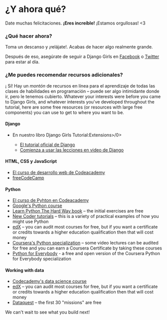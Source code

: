 # ¿Y ahora qué?

Date muchas felicitaciones. **¡Eres increíble!** ¡Estamos orgullosas! <3

### ¿Qué hacer ahora?

Toma un descanso y ¡relájate!. Acabas de hacer algo realmente grande.

Después de eso, asegúrate de seguir a Django Girls en [Facebook](http://facebook.com/djangogirls) o [Twitter](https://twitter.com/djangogirls) para estar al día.

### ¿Me puedes recomendar recursos adicionales?

¡ Sí! Hay un *montón* de recursos en línea para el aprendizaje de todas las clases de habilidades en programación – puede ser algo intimidante donde ir, pero le tenemos cubierto. Whatever your interests were before you came to Django Girls, and whatever interests you've developed throughout the tutorial, here are some free resources (or resources with large free components) you can use to get to where you want to be.

#### Django

- En nuestro libro Django Girls Tutorial:Extensions>/0></li> 
    
    - [El tutorial oficial de Django](https://docs.djangoproject.com/en/2.0/intro/tutorial01/)
    - [Comienza a usar las lecciones en video de Django](http://www.gettingstartedwithdjango.com/)</ul> 
    
    #### HTML, CSS y JavaScript
    
    - [El curso de desarrollo web de Codeacademy](https://www.codecademy.com/learn/paths/web-development)
    - [freeCodeCamp](https://www.freecodecamp.org/)
    
    #### Python
    
    - [El curso de Pyhton en Codeacademy](https://www.codecademy.com/learn/learn-python)
    - [Google's Python course](https://developers.google.com/edu/python/)
    - [Learn Python The Hard Way book](http://learnpythonthehardway.org/book/) – the initial exercises are free
    - [New Coder tutorials](http://newcoder.io/tutorials/) – this is a variety of practical examples of how you might use Python
    - [edX](https://www.edx.org/course?search_query=python) – you can audit most courses for free, but if you want a certificate or credits towards a higher education qualification then that will cost money
    - [Coursera's Python specialization](https://www.coursera.org/specializations/python) – some video lectures can be audited for free and you can earn a Coursera Certificate by taking these courses
    - [Python for Everybody](https://www.py4e.com/) - a free and open version of the Coursera Python for Everybody specialization
    
    #### Working with data
    
    - [Codecademy's data science course](https://www.codecademy.com/learn/paths/data-science)
    - [edX](https://www.edx.org/course/?search_query=python&subject=Data%20Analysis%20%26%20Statistics) – you can audit most courses for free, but if you want a certificate or credits towards a higher education qualification then that will cost money
    - [Dataquest](https://www.dataquest.io/) – the first 30 "missions" are free
    
    We can't wait to see what you build next!